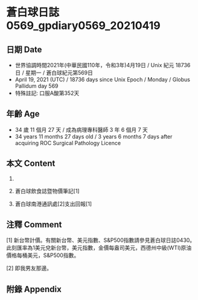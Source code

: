 [_metadata_:encoding]: - "utf-8"
[_metadata_:language]: - "zh-Hant-TW"
[_metadata_:fileformat]: - "markdown"
[_metadata_:MIME_type]: - "text/plain"
[_metadata_:markdown_version]: - "commonmark version 0.29"
[_metadata_:markdown_spec]: - "https://spec.commonmark.org/0.29/"

# 蒼白球日誌0569_gpdiary0569_20210419 #

## 日期 Date ##

* 世界協調時間2021年(中華民國110年，令和3年)4月19日 / Unix 紀元 18736 日 / 星期一 / 蒼白球紀元第569日
* April 19, 2021 (UTC) / 18736 days since Unix Epoch / Monday / Globus Pallidum day 569
* 特殊註記: 口服A酸第352天

## 年齡 Age ##

* 34 歲 11 個月 27 天 / 成為病理專科醫師 3 年 6 個月 7 天
* 34 years 11 months 27 days old / 3 years 6 months 7 days after acquiring ROC Surgical Pathology Licence

## 本文 Content ##

1. 

    
2. 蒼白球飲食誌暨物價筆記[1]

    
3. 蒼白球南港通訊處[2]支出回報[1]

    

## 注釋 Comment ##

[1] 新台幣計價。有關新台幣、美元指數、S&P500指數請參見蒼白球日誌0430。此刻匯率為1美元兌新台幣，美元指數，金價每盎司美元，西德州中級(WTI)原油價格每桶美元，S&P500指數。


[2] 即我男友那邊。



## 附錄 Appendix ##

